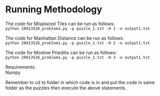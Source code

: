 <h1>Running Methodology</h1>

The code for Misplaced Tiles can be run as follows: <br>
```python 20913526_problem1.py -p puzzle_1.txt -H 1 -o output1.txt```

The code for Manhattan Distance can be run as follows: <br>
```python 20913526_problem1.py -p puzzle_1.txt -H 2 -o output1.txt```

The code for Mostow Prieditis can be run as follows: <br>
```python 20913526_problem1.py -p puzzle_1.txt -H 3 -o output1.txt``` <br>

Requirements:</br>
Numpy

Remember to cd to folder in which code is in and put the code in same folder as the puzzles then execute the above statements.
